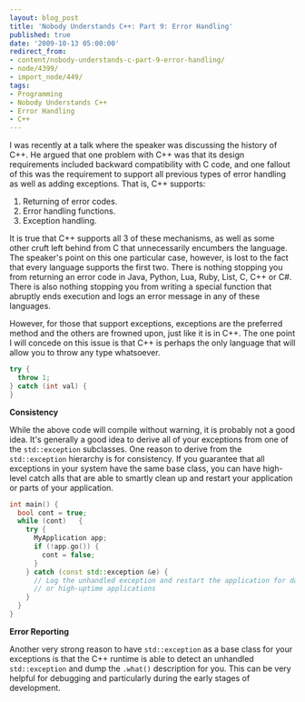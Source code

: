 ```yaml
---
layout: blog_post
title: 'Nobody Understands C++: Part 9: Error Handling'
published: true
date: '2009-10-13 05:00:00'
redirect_from:
- content/nobody-understands-c-part-9-error-handling/
- node/4399/
- import_node/449/
tags:
- Programming
- Nobody Understands C++
- Error Handling
- C++
---
```


I was recently at a talk where the speaker was discussing the history of C++. He argued that one problem with C++ was that its design requirements included backward compatibility with C code, and one fallout of this was the requirement to support all previous types of error handling as well as adding exceptions. That is, C++ supports:

1.  Returning of error codes.
2.  Error handling functions.
3.  Exception handling.

It is true that C++ supports all 3 of these mechanisms, as well as some other cruft left behind from C that unnecessarily encumbers the language. The speaker's point on this one particular case, however, is lost to the fact that every language supports the first two. There is nothing stopping you from returning an error code in Java, Python, Lua, Ruby, List, C, C++ or C\#. There is also nothing stopping you from writing a special function that abruptly ends execution and logs an error message in any of these languages. 

However, for those that support exceptions, exceptions are the preferred method and the others are frowned upon, just like it is in C++. The one point I will concede on this issue is that C++ is perhaps the only language that will allow you to throw any type whatsoever. 

```cpp
try {   
  throw 1; 
} catch (int val) { 
}
```

**Consistency** 

While the above code will compile without warning, it is probably not a good idea. It's generally a good idea to derive all of your exceptions from one of the `std::exception` subclasses. One reason to derive from the `std::exception` hierarchy is for consistency. If you guarantee that all exceptions in your system have the same base class, you can have high-level catch alls that are able to smartly clean up and restart your application or parts of your application. 

```cpp
int main() {   
  bool cont = true;   
  while (cont)   {       
    try {       
      MyApplication app;       
      if (!app.go()) {         
        cont = false;       
      }     
    } catch (const std::exception &e) {       
      // Log the unhandled exception and restart the application for daemon       
      // or high-uptime applications     
    }   
  } 
}
```


**Error Reporting** 

Another very strong reason to have `std::exception` as a base class for your exceptions is that the C++ runtime is able to detect an unhandled `std::exception` and dump the `.what()` description for you. This can be very helpful for debugging and particularly during the early stages of development.
